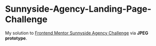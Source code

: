 # Sunnyside-Agency-Landing-Page-Challenge
My solution to [Frontend Mentor Sunnyside Agency Challenge](https://www.frontendmentor.io/challenges/sunnyside-agency-landing-page-7yVs3B6ef) via **JPEG prototype**.

